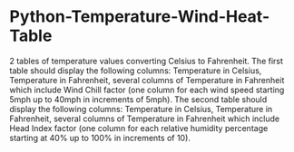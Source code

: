 # Python-Temperature-Wind-Heat-Table
2 tables of temperature values converting Celsius to Fahrenheit. The first table should display the following columns: Temperature in Celsius, Temperature in Fahrenheit, several columns of Temperature in Fahrenheit which include Wind Chill factor (one column for each wind speed starting 5mph up to 40mph in increments of 5mph). The second table should display the following columns: Temperature in Celsius, Temperature in Fahrenheit, several columns of Temperature in Fahrenheit which include Head Index factor (one column for each relative humidity percentage starting at 40% up to 100% in increments of 10). 
